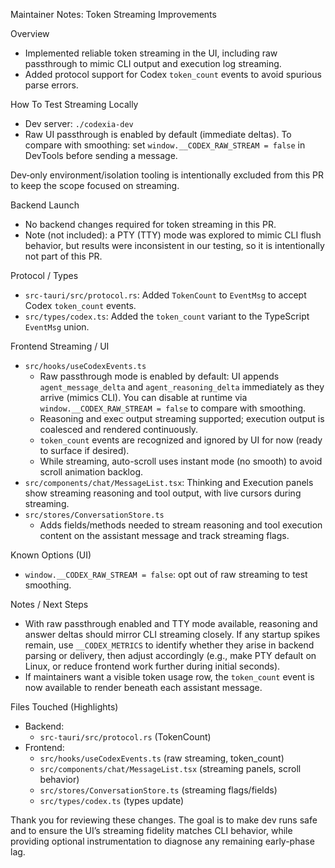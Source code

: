 Maintainer Notes: Token Streaming Improvements

Overview
- Implemented reliable token streaming in the UI, including raw passthrough to mimic CLI output and execution log streaming.
- Added protocol support for Codex `token_count` events to avoid spurious parse errors.

How To Test Streaming Locally
- Dev server: `./codexia-dev`
- Raw UI passthrough is enabled by default (immediate deltas). To compare with smoothing: set `window.__CODEX_RAW_STREAM = false` in DevTools before sending a message.

Dev‑only environment/isolation tooling is intentionally excluded from this PR to keep the scope focused on streaming.

Backend Launch
- No backend changes required for token streaming in this PR.
- Note (not included): a PTY (TTY) mode was explored to mimic CLI flush behavior, but results were inconsistent in our testing, so it is intentionally not part of this PR.

Protocol / Types
- `src-tauri/src/protocol.rs`: Added `TokenCount` to `EventMsg` to accept Codex `token_count` events.
- `src/types/codex.ts`: Added the `token_count` variant to the TypeScript `EventMsg` union.

Frontend Streaming / UI
- `src/hooks/useCodexEvents.ts`
  - Raw passthrough mode is enabled by default: UI appends `agent_message_delta` and `agent_reasoning_delta` immediately as they arrive (mimics CLI). You can disable at runtime via `window.__CODEX_RAW_STREAM = false` to compare with smoothing.
  - Reasoning and exec output streaming supported; execution output is coalesced and rendered continuously.
  - `token_count` events are recognized and ignored by UI for now (ready to surface if desired).
  - While streaming, auto-scroll uses instant mode (no smooth) to avoid scroll animation backlog.
- `src/components/chat/MessageList.tsx`: Thinking and Execution panels show streaming reasoning and tool output, with live cursors during streaming.
- `src/stores/ConversationStore.ts`
  - Adds fields/methods needed to stream reasoning and tool execution content on the assistant message and track streaming flags.

Known Options (UI)
- `window.__CODEX_RAW_STREAM = false`: opt out of raw streaming to test smoothing.

Notes / Next Steps
- With raw passthrough enabled and TTY mode available, reasoning and answer deltas should mirror CLI streaming closely. If any startup spikes remain, use `__CODEX_METRICS` to identify whether they arise in backend parsing or delivery, then adjust accordingly (e.g., make PTY default on Linux, or reduce frontend work further during initial seconds).
- If maintainers want a visible token usage row, the `token_count` event is now available to render beneath each assistant message.

Files Touched (Highlights)
- Backend:
  - `src-tauri/src/protocol.rs` (TokenCount)
- Frontend:
  - `src/hooks/useCodexEvents.ts` (raw streaming, token_count)
  - `src/components/chat/MessageList.tsx` (streaming panels, scroll behavior)
  - `src/stores/ConversationStore.ts` (streaming flags/fields)
  - `src/types/codex.ts` (types update)

Thank you for reviewing these changes. The goal is to make dev runs safe and to ensure the UI’s streaming fidelity matches CLI behavior, while providing optional instrumentation to diagnose any remaining early-phase lag.
